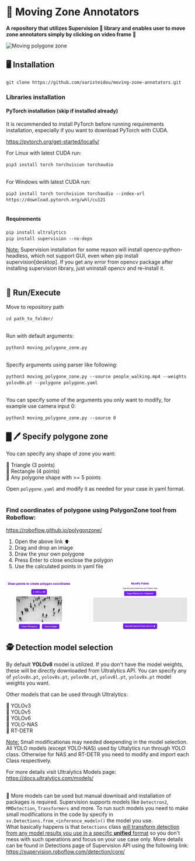 # 🚀 Moving Zone Annotators
**A repository that utilizes Supervision 🦊 library and enables user to move zone annotators simply by clicking on video frame** 🌟


![Moving polygone zone](./assets/example.gif)


## 🖥️ Installation
`git clone https://github.com/xaristeidou/moving-zone-annotators.git`

### Libraries installation

#### PyTorch installation (skip if installed already)
It is recommended to install PyTorch before running requirements installation, especially if you want to download PyTorch with CUDA.

https://pytorch.org/get-started/locally/

For Linux with latest CUDA run:

`pip3 install torch torchvision torchaudio`<br></br>

For Windows with latest CUDA run:

`pip3 install torch torchvision torchaudio --index-url https://download.pytorch.org/whl/cu121`<br></br>

#### Requirements

`pip install ultralytics`  
`pip install supervision --no-deps`

<u>Note:</u> Supervision installation for some reason will install opencv-python-headless, which not support GUI, even when pip install supervision[desktop]. If you get any error from opencv package after installing supervision library, just uninstall opencv and re-install it.
<br></br>


## 💪 Run/Execute
Move to repository path

`cd path_to_folder/`<br></br>


Run with default arguments:

`python3 moving_polygone_zone.py`<br></br>

Specify arguments using parser like following:

`python3 moving_polygone_zone.py --source people_walking.mp4 --weights yolov8m.pt --polygone polygone.yaml`<br></br>

You can specify some of the arguments you only want to modify, for example use camera input 0:

`python3 moving_polygone_zone.py --source 0`


## █ 🖊️ Specify polygone zone
You can specify any shape of zone you want:  

🔶 Triangle (3 points)  
🔶 Rectangle (4 points)  
🔶 Any polygone shape with >= 5 points

Open `polygone.yaml` and modify it as needed for your case in yaml format.<br></br>

### Find coordinates of polygone using PolygonZone tool from Roboflow:

https://roboflow.github.io/polygonzone/

1) Open the above link ⬆️ 
2) Drag and drop an image
3) Draw the your own polygone
4) Press Enter to close enclose the polygon
5) Use the calculated points in yaml file <br></br>

![Polygon zone tool roboflow](./utils/polygon_roboflow.gif)

## 🕵️ Detection model selection

By default **YOLOv8** model is utilized. If you don't have the model weights, these will be directly downloaded from Ultralytics API. You can specify any of `yolov8n.pt`, `yolov8s.pt`, `yolov8m.pt`, `yolov8l.pt`, `yolov8x.pt` model weights you want.

Other models that can be used through Ultralytics:

🔷 YOLOv3  
🔷 YOLOv5  
🔷 YOLOv6  
🔷 YOLO-NAS  
🔷 RT-DETR

<u>Note:</u> Small modificationas may needed deepending in the model selection. All YOLO models (except YOLO-NAS) used by Ultalytics run through YOLO class. Otherwise for NAS and RT-DETR you need to modify and import each Class respectively. 

For more details visit Ultralytics Models page:  
https://docs.ultralytics.com/models/ <br></br>


💠 More models can be used but manual download and installation of packages is required. Supervision supports models like `Detectron2`, `MMDetection`, `Transformers` and more. To run such models you need to make small modifications in the code by specify in `sv.Detections.from_<inference_model>()` the model you use.  
What basically happens is that `Detections` class <u>will transform detection from any model results you use in a specific **unified** format</u> so you don't mess with such operations and focus on your use case only. More details can be found in Detections page of Supervision API using the following link:  
https://supervision.roboflow.com/detection/core/
